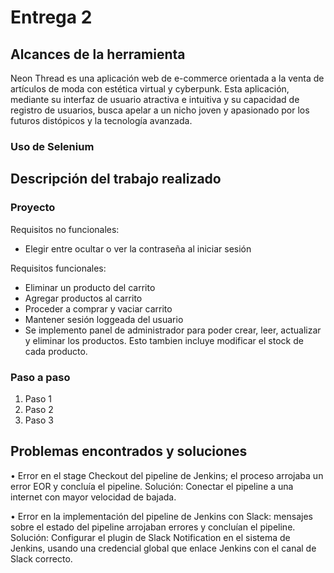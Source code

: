 # Entrega 2

## Alcances de la herramienta

Neon Thread es una aplicación web de e-commerce orientada a la venta de artículos de moda con estética virtual y cyberpunk. Esta aplicación, mediante su interfaz de usuario atractiva e intuitiva y su capacidad de registro de usuarios, busca apelar a un nicho joven y apasionado por los futuros distópicos y la tecnología avanzada.

### Uso de Selenium

## Descripción del trabajo realizado

### Proyecto

Requisitos no funcionales:
- Elegir entre ocultar o ver la contraseña al iniciar sesión

Requisitos funcionales:
- Eliminar un producto del carrito
- Agregar productos al carrito
- Proceder a comprar y vaciar carrito
- Mantener sesión loggeada del usuario
- Se implemento panel de administrador para poder crear, leer, actualizar y eliminar los productos. Esto tambien incluye modificar el stock de cada producto.

### Paso a paso

1) Paso 1
2) Paso 2
3) Paso 3

## Problemas encontrados y soluciones
• Error en el stage Checkout del pipeline de Jenkins; el proceso arrojaba un error EOR y concluía el pipeline.
Solución: Conectar el pipeline a una internet con mayor velocidad de bajada.

• Error en la implementación del pipeline de Jenkins con Slack: mensajes sobre el estado del pipeline arrojaban errores y concluían el pipeline.
Solución: Configurar el plugin de Slack Notification en el sistema de Jenkins, usando una credencial global que enlace Jenkins con el canal de Slack correcto.
